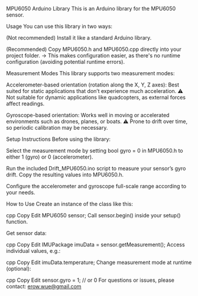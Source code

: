 MPU6050 Arduino Library
This is an Arduino library for the MPU6050 sensor.

Usage
You can use this library in two ways:

(Not recommended) Install it like a standard Arduino library.

(Recommended) Copy MPU6050.h and MPU6050.cpp directly into your project folder.
→ This makes configuration easier, as there's no runtime configuration (avoiding potential runtime errors).

Measurement Modes
This library supports two measurement modes:

Accelerometer-based orientation (rotation along the X, Y, Z axes):
Best suited for static applications that don’t experience much acceleration.
⚠️ Not suitable for dynamic applications like quadcopters, as external forces affect readings.

Gyroscope-based orientation:
Works well in moving or accelerated environments such as drones, planes, or boats.
⚠️ Prone to drift over time, so periodic calibration may be necessary.

Setup Instructions
Before using the library:

Select the measurement mode by setting bool gyro = 0 in MPU6050.h to either 1 (gyro) or 0 (accelerometer).

Run the included Drift_MPU6050.ino script to measure your sensor’s gyro drift.
Copy the resulting values into MPU6050.h.

Configure the accelerometer and gyroscope full-scale range according to your needs.

How to Use
Create an instance of the class like this:

cpp
Copy
Edit
MPU6050 sensor;
Call sensor.begin() inside your setup() function.

Get sensor data:

cpp
Copy
Edit
IMUPackage imuData = sensor.getMeasurement();
Access individual values, e.g.:

cpp
Copy
Edit
imuData.temperature;
Change measurement mode at runtime (optional):

cpp
Copy
Edit
sensor.gyro = 1; // or 0
For questions or issues, please contact: erow.wue@gmail.com

